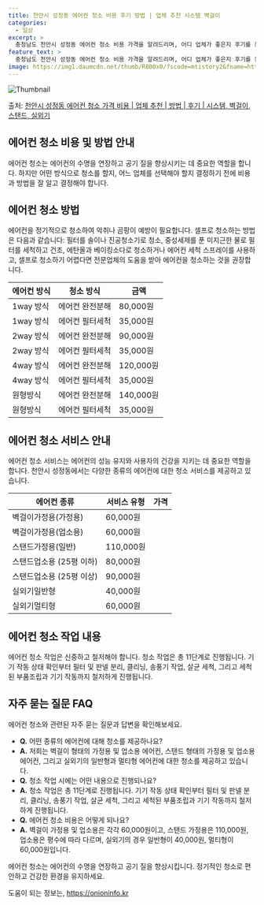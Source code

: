 ```yaml
---
title: 천안시 성정동 에어컨 청소 비용 후기 방법 | 업체 추천 시스템 벽걸이
categories:
  - 일상
excerpt: >
  충청남도 천안시 성정동 에어컨 청소 비용 가격을 알려드리며, 어디 업체가 좋은지 후기를 통해 알아보겠습니다. 현재 글에서는 시스템, 벽걸이, 스탠드, 실외기 각각에 대해 청소 비용이 나와 있으니 참고하시면 되겠습니다. 에어컨 분해 청소 방법 보기 👈 클릭셀프 에어컨 청소 방법 보기👈 클릭천안시 성정동 에어컨 청소 비용시스템에어컨 방식클리닝방식금액1way 방식에어컨 완전분해80,000원1way 방식에어컨 필터세척35,000원2way 방식에어컨 완전분해90,000원2way 방식에어컨 필터세척35,000원4way 방식에어컨 완전분해120,000원4way 방식에어컨 필터세척35,000원원형방식에어컨 완전분해140,000원원형방식에어컨 필터세척35,000원에어컨 청소 견적 샘플 보기 👈 클릭에어컨 냄새의 원인에어..
feature_text: >
  충청남도 천안시 성정동 에어컨 청소 비용 가격을 알려드리며, 어디 업체가 좋은지 후기를 통해 알아보겠습니다. 현재 글에서는 시스템, 벽걸이, 스탠드, 실외기 각각에 대해 청소 비용이 나와 있으니 참고하시면 되겠습니다. 에어컨 분해 청소 방법 보기 👈 클릭셀프 에어컨 청소 방법 보기👈 클릭천안시 성정동 에어컨 청소 비용시스템에어컨 방식클리닝방식금액1way 방식에어컨 완전분해80,000원1way 방식에어컨 필터세척35,000원2way 방식에어컨 완전분해90,000원2way 방식에어컨 필터세척35,000원4way 방식에어컨 완전분해120,000원4way 방식에어컨 필터세척35,000원원형방식에어컨 완전분해140,000원원형방식에어컨 필터세척35,000원에어컨 청소 견적 샘플 보기 👈 클릭에어컨 냄새의 원인에어..
image: https://img1.daumcdn.net/thumb/R800x0/?scode=mtistory2&fname=https%3A%2F%2Fblog.kakaocdn.net%2Fdn%2FSNxet%2FbtsHxE8t2MF%2FCFXS4LQn9yirfhm9tnO1D1%2Fimg.webp
---
```


![Thumbnail](https://img1.daumcdn.net/thumb/R800x0/?scode=mtistory2&fname=https%3A%2F%2Fblog.kakaocdn.net%2Fdn%2FSNxet%2FbtsHxE8t2MF%2FCFXS4LQn9yirfhm9tnO1D1%2Fimg.webp)

<p>출처: <a href="https://onioninfo.kr/entry/%EC%B2%9C%EC%95%88%EC%8B%9C-%EC%84%B1%EC%A0%95%EB%8F%99-%EC%97%90%EC%96%B4%EC%BB%A8-%EC%B2%AD%EC%86%8C-%EA%B0%80%EA%B2%A9-%EB%B9%84%EC%9A%A9-%EC%97%85%EC%B2%B4-%EC%B6%94%EC%B2%9C-%EB%B0%A9%EB%B2%95-%ED%9B%84%EA%B8%B0-%EC%8B%9C%EC%8A%A4%ED%85%9C-%EB%B2%BD%EA%B1%B8%EC%9D%B4-%EC%8A%A4%ED%83%A0%EB%93%9C-%EC%8B%A4%EC%99%B8%EA%B8%B0" rel="dofollow">천안시 성정동 에어컨 청소 가격 비용 | 업체 추천 | 방법 | 후기 | 시스템, 벽걸이, 스탠드, 실외기</a> </p>

## 에어컨 청소 비용 및 방법 안내

에어컨 청소는 에어컨의 수명을 연장하고 공기 질을 향상시키는 데 중요한 역할을 합니다. 하지만 어떤 방식으로 청소를 할지, 어느 업체를
선택해야 할지 결정하기 전에 비용과 방법을 잘 알고 결정해야 합니다.

## 에어컨 청소 방법

에어컨을 정기적으로 청소하여 악취나 곰팡이 예방이 필요합니다. 셀프로 청소하는 방법은 다음과 같습니다: 필터를 솔이나 진공청소기로 청소,
중성세제를 푼 미지근한 물로 필터를 세척하고 건조, 에탄올과 베이킹소다로 청소하거나 에어컨 세척 스프레이를 사용하고, 셀프로 청소하기
어렵다면 전문업체의 도움을 받아 에어컨을 청소하는 것을 권장합니다.

**에어컨 방식** | **청소 방식** | **금액**  
---|---|---  
1way 방식 | 에어컨 완전분해 | 80,000원  
1way 방식 | 에어컨 필터세척 | 35,000원  
2way 방식 | 에어컨 완전분해 | 90,000원  
2way 방식 | 에어컨 필터세척 | 35,000원  
4way 방식 | 에어컨 완전분해 | 120,000원  
4way 방식 | 에어컨 필터세척 | 35,000원  
원형방식 | 에어컨 완전분해 | 140,000원  
원형방식 | 에어컨 필터세척 | 35,000원  
  
## **에어컨 청소 서비스 안내**

에어컨 청소 서비스는 에어컨의 성능 유지와 사용자의 건강을 지키는 데 중요한 역할을 합니다. 천안시 성정동에서는 다양한 종류의 에어컨에 대한
청소 서비스를 제공하고 있습니다.

**에어컨 종류** | **서비스 유형** | **가격**  
---|---|---  
벽걸이가정용(가정용) | 60,000원  
벽걸이가정용(업소용) | 60,000원  
스탠드가정용(일반) | 110,000원  
스탠드업소용 (25평 이하) | 80,000원  
스탠드업소용 (25평 이상) | 90,000원  
실외기일반형 | 40,000원  
실외기멀티형 | 60,000원  
  
## **에어컨 청소 작업 내용**

에어컨 청소 작업은 신중하고 철저해야 합니다. 청소 작업은 총 11단계로 진행됩니다. 기기 작동 상태 확인부터 필터 및 판넬 분리, 클리닝,
송풍기 작업, 살균 세척, 그리고 세척된 부품조립과 기기 작동까지 철저하게 진행됩니다.

## **자주 묻는 질문 FAQ**

에어컨 청소와 관련된 자주 묻는 질문과 답변을 확인해보세요.

  * **Q.** 어떤 종류의 에어컨에 대해 청소를 제공하나요?
  * **A.** 저희는 벽걸이 형태의 가정용 및 업소용 에어컨, 스탠드 형태의 가정용 및 업소용 에어컨, 그리고 실외기의 일반형과 멀티형 에어컨에 대한 청소를 제공하고 있습니다.
  * **Q.** 청소 작업 시에는 어떤 내용으로 진행되나요?
  * **A.** 청소 작업은 총 11단계로 진행됩니다. 기기 작동 상태 확인부터 필터 및 판넬 분리, 클리닝, 송풍기 작업, 살균 세척, 그리고 세척된 부품조립과 기기 작동까지 철저하게 진행됩니다.
  * **Q.** 에어컨 청소 비용은 어떻게 되나요?
  * **A.** 벽걸이 가정용 및 업소용은 각각 60,000원이고, 스탠드 가정용은 110,000원, 업소용은 평수에 따라 다르며, 실외기의 경우 일반형이 40,000원, 멀티형이 60,000원입니다.

에어컨 청소는 에어컨의 수명을 연장하고 공기 질을 향상시킵니다. 정기적인 청소로 편안하고 건강한 환경을 유지하세요.



 

도움이 되는 정보는, <a href="https://onioninfo.kr" rel="dofollow">https://onioninfo.kr</a>


